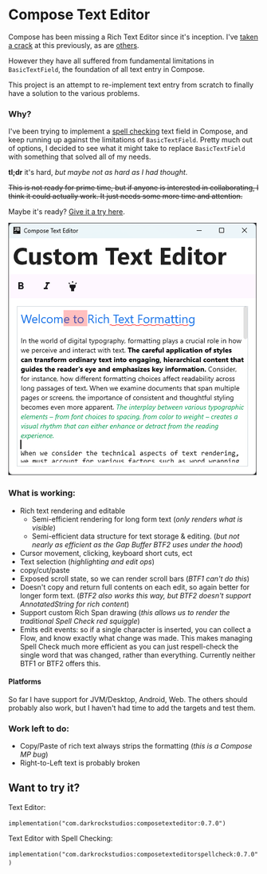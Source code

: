 # Compose Text Editor

Compose has been missing a Rich Text Editor since it's inception.
I've [taken a crack](https://github.com/Wavesonics/richtext-compose-multiplatform) at this
previously, as are [others](https://github.com/MohamedRejeb/Compose-Rich-Editor).

However they have all suffered from fundamental limitations in `BasicTextField`, the foundation of
all
text entry in Compose.

This project is an attempt to re-implement text entry from scratch to finally have a
solution to the various problems.

### Why?

I've been trying to implement a [spell checking](https://github.com/Wavesonics/SymSpellKt) text
field in Compose, and keep running up against
the limitations of `BasicTextField`. Pretty much out of options, I decided to see what it might take
to replace `BasicTextField` with something that solved all of my needs.

**tl;dr** it's hard, _but maybe not as hard as I had thought_.

~~This is not ready for prime time, but if anyone is interested in collaborating, I think it could
actually work. It just needs some more time and attention.~~

Maybe it's ready? [Give it a try here](https://wavesonics.github.io/ComposeTextEditorLibrary/).

![sample_screenshot_00.png](sample_screenshot_00.png)

### What is working:

- Rich text rendering and editable
  - Semi-efficient rendering for long form text (_only renders what is visible_)
  - Semi-efficient data structure for text storage & editing. (_but not nearly as efficient as the
    Gap Buffer BTF2 uses under the hood_)
- Cursor movement, clicking, keyboard short cuts, ect
- Text selection (_highlighting and edit ops_)
- copy/cut/paste
- Exposed scroll state, so we can render scroll bars (_BTF1 can't do this_)
- Doesn't copy and return full contents on each edit, so again better for longer form text. (_BTF2
  also works this way, but BTF2 doesn't support AnnotatedString for rich content_)
- Support custom Rich Span drawing (_this allows us to render the traditional Spell Check red
  squiggle_)
- Emits edit events: so if a single character is inserted, you can collect a Flow, and know exactly
  what change was made. This makes managing Spell Check much more efficient as you can just
  respell-check the single word that was changed, rather than everything. Currently neither BTF1 or
  BTF2 offers this.

#### Platforms

So far I have support for JVM/Desktop, Android, Web. The others should probably also work,
but I haven't had time to add the targets and test them.

### Work left to do:

- Copy/Paste of rich text always strips the formatting (_this is a Compose MP bug_)
- Right-to-Left text is probably broken

## Want to try it?

Text Editor:

`implementation("com.darkrockstudios:composetexteditor:0.7.0")`

Text Editor with Spell Checking:

`implementation("com.darkrockstudios:composetexteditorspellcheck:0.7.0")`
